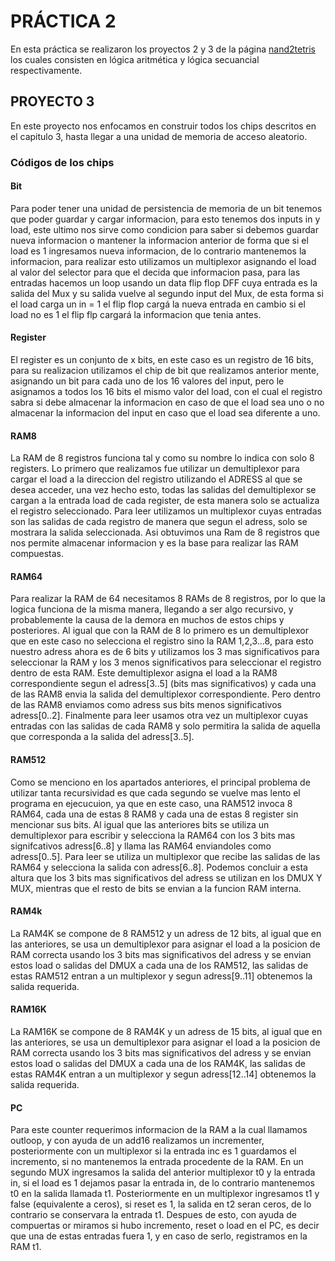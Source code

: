 # PRÁCTICA 2
En esta práctica se realizaron los proyectos 2 y 3 de la página [nand2tetris](https://www.nand2tetris.org/) los cuales consisten en lógica aritmética y lógica secuancial respectivamente.

## PROYECTO 3
En este proyecto nos enfocamos en construir todos los chips descritos en el capitulo 3, hasta llegar a una unidad de memoria de acceso aleatorio.
    
### Códigos de los chips

#### Bit
Para poder tener una unidad de persistencia de memoria de un bit tenemos que poder guardar y cargar informacion, para esto tenemos dos inputs in y load, este ultimo nos sirve como condicion para saber si debemos guardar nueva informacion o mantener la informacion anterior de forma que si el load es 1 ingresamos nueva informacion, de lo contrario mantenemos la informacion, para realizar esto utilizamos un multiplexor asignando el load al valor del selector para que el decida que informacion pasa, para las entradas hacemos un loop usando un data flip flop DFF cuya entrada es la salida del Mux y su salida vuelve al segundo input del Mux, de esta forma si el load carga un in = 1 el flip flop cargá la nueva entrada en cambio si el load no es 1 el flip flp cargará la informacion que tenia antes.

#### Register
El register es un conjunto de x bits, en este caso es un registro de 16 bits, para su realizacion utilizamos el chip de bit que realizamos anterior mente, asignando un bit para cada uno de los 16 valores del input, pero le asignamos a todos los 16 bits el mismo valor del load, con el cual el registro sabra si debe almacenar la informacion en caso de que el load sea uno o no almacenar la informacion del input en caso que el load sea diferente a uno.

#### RAM8
La RAM de 8 registros funciona tal y como su nombre lo indica con solo 8 registers. Lo primero que realizamos fue utilizar un demultiplexor para cargar el load a la direccion del registro utilizando el ADRESS al que se desea acceder, una vez hecho esto, todas las salidas del demultiplexor se cargan a la entrada load de cada register, de esta manera solo se actualiza el registro seleccionado. Para leer utilizamos un multiplexor cuyas entradas son las salidas de cada registro de manera que segun el adress, solo se mostrara la salida seleccionada. Asi obtuvimos una Ram de 8 registros que nos permite almacenar informacion y es la base para realizar las RAM compuestas.

#### RAM64
Para realizar la RAM de 64 necesitamos 8 RAMs de 8 registros, por lo que la logica funciona de la misma manera, llegando a ser algo recursivo, y probablemente la causa de la demora en muchos de estos chips y posteriores. Al igual que con la RAM de 8 lo primero es un demultiplexor que en este caso no selecciona el registro sino la RAM 1,2,3...8, para esto nuestro adress ahora es de 6 bits y utilizamos los 3 mas significativos para seleccionar la RAM y los 3 menos significativos para seleccionar el registro dentro de esta RAM. Este demultiplexor asigna el load a la RAM8 correspondiente segun el adress[3..5] (bits mas significativos) y cada una de las RAM8 envia la salida del demultiplexor correspondiente. Pero dentro de las RAM8 enviamos como adress sus bits menos significativos adress[0..2]. Finalmente para leer usamos otra vez un multiplexor cuyas entradas con las salidas de cada RAM8 y solo permitira la salida de aquella que corresponda a la salida del adress[3..5].

#### RAM512

Como se menciono en los apartados anteriores, el principal problema de utilizar tanta recursividad es que cada segundo se vuelve mas lento el programa en ejecucuion, ya que en este caso, una RAM512 invoca 8 RAM64, cada una de estas 8 RAM8 y cada una de estas 8 register sin mencionar sus bits. Al igual que las anteriores bits se utiliza un demultiplexor para escribir y selecciona la RAM64 con los 3 bits mas signifcativos adress[6..8] y llama las RAM64 enviandoles como adress[0..5]. Para leer se utiliza un multiplexor que recibe las salidas de las RAM64 y selecciona la salida con adress[6..8]. Podemos concluir a esta altura que los 3 bits mas significativos del adress se utilizan en los DMUX Y MUX, mientras que el resto de bits se envian a la funcion RAM interna.

#### RAM4k

La RAM4K se compone de 8 RAM512 y un adress de 12 bits, al igual que en las anteriores, se usa un demultiplexor para asignar el load a la posicion de RAM correcta usando los 3 bits mas significativos del adress y se envian estos load o salidas del DMUX a cada una de los RAM512, las salidas de estas RAM512 entran a un multiplexor y segun adress[9..11] obtenemos la salida requerida.

#### RAM16K

La RAM16K se compone de 8 RAM4K y un adress de 15 bits, al igual que en las anteriores, se usa un demultiplexor para asignar el load a la posicion de RAM correcta usando los 3 bits mas significativos del adress y se envian estos load o salidas del DMUX a cada una de los RAM4K, las salidas de estas RAM4K entran a un multiplexor y segun adress[12..14] obtenemos la salida requerida.

#### PC

Para este counter requerimos informacion de la RAM a la cual llamamos outloop, y con ayuda de un add16 realizamos un incrementer, posteriormente con un multiplexor si la entrada inc es 1 guardamos el incremento, si no mantenemos la entrada procedente de la RAM. En un segundo MUX ingresamos la salida del anterior multiplexor t0 y la entrada in, si el load es 1 dejamos pasar la entrada in, de lo contrario mantenemos t0 en la salida llamada t1. Posteriormente en un multiplexor ingresamos t1 y false (equivalente a ceros), si reset es 1, la salida en t2 seran ceros, de lo contrario se conservara la entrada t1. Despues de esto, con ayuda de compuertas or miramos si hubo incremento, reset o load en el PC, es decir que una de estas entradas fuera 1, y en caso de serlo, registramos en la RAM t1.




